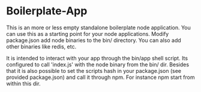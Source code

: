 Boilerplate-App
===============

This is an more or less empty standalone boilerplate node application. You can use this as a starting point for your node applications. Modify package.json add node binaries to the bin/ directory.
You can also add other binaries like redis, etc.

It is intended to interact with your app through the bin/app shell script. Its configured to call 'index.js' with the node binary from the bin/ dir. 
Besides that it is also possible to set the scripts hash in your package.json (see provided package.json) and call it through npm. For instance npm start from within this dir.
